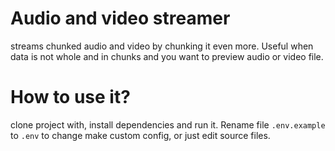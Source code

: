 # Audio and video streamer
streams chunked audio and video by chunking it even more. Useful when data is not whole and in chunks and you want to preview audio or video file.
# How to use it?
clone project with, install dependencies and run it. Rename file `.env.example` to `.env` to change make custom config, or just edit source files.